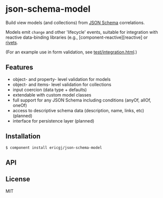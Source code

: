 
# json-schema-model

  Build view models (and collections) from [JSON Schema][json-schema] correlations.
  
  Models emit `change` and other 'lifecycle' events, suitable for integration with reactive data-binding libraries (e.g., 
  [component-reactive][reactive] or [rivets][rivets].

  (For an example use in form validation, see [test/integration.html][example].)
  
## Features

  - object- and property- level validation for models
  - object- and items- level validation for collections
  - input coercion (data type + defaults)
  - extendable with custom model classes
  - full support for any JSON Schema including conditions (anyOf, allOf, oneOf)
  - access to descriptive schema data (description, name, links, etc) (planned)
  - interface for persistence layer (planned)


## Installation

    $ component install ericgj/json-schema-model

## API

   

## License

  MIT


[json-schema]: http://json-schema.org
[component-reactive]: https://github.com/component/reactive
[rivets]: https://github.com/mikeric/rivets
[example]: ericgj/json-schema-model/blob/master/test/integration.html


